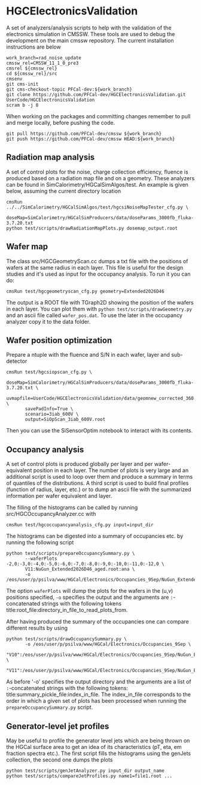# HGCElectronicsValidation

A set of analyzers/analysis scripts to help with the validation of the electronics simulation in CMSSW.
These tools are used to debug the development on the main cmssw repository.
The current installation instructions are below

```
work_branch=rad_noise_update
cmssw_rel=CMSSW_11_1_0_pre3
cmsrel ${cmssw_rel}
cd ${cmssw_rel}/src
cmsenv
git cms-init
git cms-checkout-topic PFCal-dev:${work_branch}
git clone https://github.com/PFCal-dev/HGCElectronicsValidation.git UserCode/HGCElectronicsValidation
scram b -j 8
```

When working on the packages and committing changes remember to pull and merge locally, before pushing the code.

```
git pull https://github.com/PFCal-dev/cmssw ${work_branch}
git push https://github.com/PFCal-dev/cmssw HEAD:${work_branch}
```

## Radiation map analysis

A set of control plots for the noise, charge collection efficiency, fluence is produced based on a radiation map file
and on a geometry. These analyzers can be found in SimCalorimetry/HGCalSimAlgos/test. An example is given below, assuming the current directory location

```
cmsRun ../../SimCalorimetry/HGCalSimAlgos/test/hgcsiNoiseMapTester_cfg.py \
       doseMap=SimCalorimetry/HGCalSimProducers/data/doseParams_3000fb_fluka-3.7.20.txt
python test/scripts/drawRadiationMapPlots.py dosemap_output.root 
```

## Wafer map

The class src/HGCGeometryScan.cc dumps a txt file with the positions of wafers at the same radius in each layer.
This file is useful for the design studies and it's used as input for the occupancy analysis.
To run it you can do:

```
cmsRun test/hgcgeometryscan_cfg.py geometry=Extended2026D46
```

The output is a ROOT file with TGraph2D showing the position of the wafers in each layer.
You can plot them with `python test/scripts/drawGeometry.py` and an ascii file called `wafer_pos.dat`.
To use the later in the occupancy analyzer copy it to the data folder.

## Wafer position optimization

Prepare a ntuple with the fluence and S/N in each wafer, layer and sub-detector

```
cmsRun test/hgcsiopscan_cfg.py \
       doseMap=SimCalorimetry/HGCalSimProducers/data/doseParams_3000fb_fluka-3.7.20.txt \
       uvmapfile=UserCode/HGCElectronicsValidation/data/geomnew_corrected_360.txt \
       savePadInfo=True \
       scenario=3iab_600V \
       output=SiOpScan_3iab_600V.root
```

Then you can use the SiSensorOptim notebook to interact with its contents.

## Occupancy analysis

A set of control plots is produced globally per layer and per wafer-equivalent position in each layer.
The number of plots is very large and an additional script is used to loop over them
and produce a summary in terms of quantiles of the distributions.
A third script is used to build final profiles (function of radius, layer, etc.)
or to dump an ascii file with the summarized information per wafer equivalent and layer.

The filling of the histograms can be called by running src/HGCOccupancyAnalyzer.cc with

```
cmsRun test/hgcoccupancyanalysis_cfg.py input=input_dir
```

The histograms can be digested into a summary of occupancies etc. by running the following script

```
python test/scripts/prepareOccupancySummary.py \
       --waferPlots -2,0:-3,0:-4,0:-5,0:-6,0:-7,0:-8,0:-9,0:-10,0:-11,0:-12,0 \
       V11:NuGun_Extended2026D46_aged.root:ana \
       -o /eos/user/p/psilva/www/HGCal/Electronics/Occupancies_9Sep/NuGun_Extended2026D46_aged 
```

The option `waferPlots` will dump the plots for the wafers in the (u,v) positions specified,
`-o` specifies the output and the arguments are `:`-concatenated strings with the following tokens
title:root_file:directory_in_file_to_read_plots_from.

After having produced the summary of the occupancies one can compare different results by using

```
python test/scripts/drawOccupancySummary.py \
       -o /eos/user/p/psilva/www/HGCal/Electronics/Occupancies_9Sep \
       "V10":/eos/user/p/psilva/www/HGCal/Electronics/Occupancies_9Sep/NuGun_Extended2026D41_aged/summary.pck:0 \
       "V11":/eos/user/p/psilva/www/HGCal/Electronics/Occupancies_9Sep/NuGun_Extended2026D46_aged/summary.pck:0 
```

As before '-o' specifies the output directory and the arguments are a list of `:`-concatenated strings
with the following tokens: title:summary_pickle_file:index_in_file.
The index_in_file corresponds to the order in which a given set of plots has been processed when running the `prepareOccupancySummary.py` script.


## Generator-level jet profiles

May be useful to profile the generator level jets which are being thrown on the HGCal surface area
to get an idea of its characteristics (pT, eta, em fraction spectra etc.).
The first script fills the histograms using the genJets collection, the second one dumps the plots

```
python test/scripts/genJetAnalyzer.py input_dir output_name
python test/scripts/compareJetProfiles.py name1=file1.root ...
```
